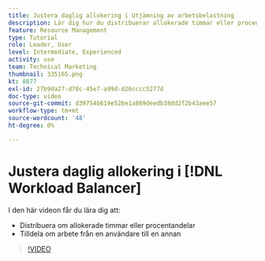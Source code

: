 ```yaml
---
title: Justera daglig allokering i Utjämning av arbetsbelastning
description: Lär dig hur du distribuerar allokerade timmar eller procentvärden och omtilldelar arbete från en användare till en annan.
feature: Resource Management
type: Tutorial
role: Leader, User
level: Intermediate, Experienced
activity: use
team: Technical Marketing
thumbnail: 335165.png
kt: 8877
exl-id: 27b9da27-d70c-45e7-a99d-d26cccc5277d
doc-type: video
source-git-commit: d39754b619e526e1a869deedb38dd2f2b43aee57
workflow-type: tm+mt
source-wordcount: '48'
ht-degree: 0%

---
```


# Justera daglig allokering i [!DNL Workload Balancer]

I den här videon får du lära dig att:

* Distribuera om allokerade timmar eller procentandelar
* Tilldela om arbete från en användare till en annan


>[!VIDEO](https://video.tv.adobe.com/v/335165/?quality=12)
